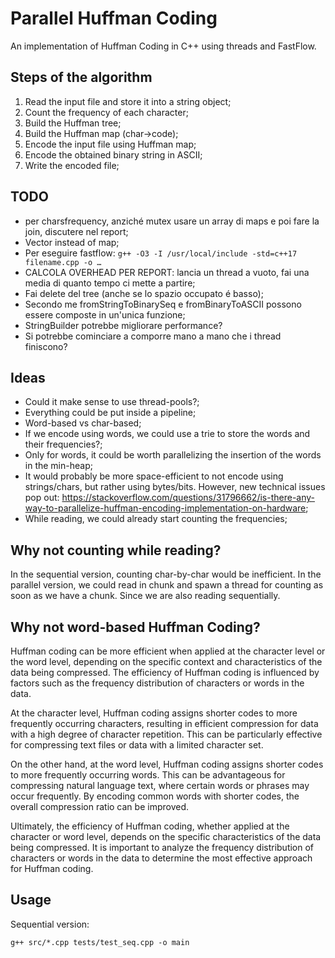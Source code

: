 # Parallel Huffman Coding
An implementation of Huffman Coding in C++ using threads and FastFlow.

## Steps of the algorithm
1. Read the input file and store it into a string object;
2. Count the frequency of each character;
3. Build the Huffman tree;
4. Build the Huffman map (char->code);
5. Encode the input file using Huffman map;
6. Encode the obtained binary string in ASCII;
7. Write the encoded file;

## TODO
- per charsfrequency, anziché mutex usare un array di maps e poi fare la join, discutere nel report;
- Vector instead of map;
- Per eseguire fastflow: `g++ -O3 -I /usr/local/include -std=c++17 filename.cpp -o …`
- CALCOLA OVERHEAD PER REPORT: lancia un thread a vuoto, fai una media di quanto tempo ci mette a partire;
- Fai delete del tree (anche se lo spazio occupato é basso);
- Secondo me fromStringToBinarySeq e fromBinaryToASCII possono essere composte in un'unica funzione;
- StringBuilder potrebbe migliorare performance?
- Si potrebbe cominciare a comporre mano a mano che i thread finiscono?

## Ideas
- Could it make sense to use thread-pools?;
- Everything could be put inside a pipeline;
- Word-based vs char-based;
- If we encode using words, we could use a trie to store the words and their frequencies?;
- Only for words, it could be worth parallelizing the insertion of the words in the min-heap;
- It would probably be more space-efficient to not encode using strings/chars, but rather using bytes/bits. However, new technical issues pop out: https://stackoverflow.com/questions/31796662/is-there-any-way-to-parallelize-huffman-encoding-implementation-on-hardware;
- While reading, we could already start counting the frequencies;

## Why not counting while reading?
In the sequential version, counting char-by-char would be inefficient.
In the parallel version, we could read in chunk and spawn a thread for counting as soon as we have a chunk. Since we are also reading sequentially.

## Why not word-based Huffman Coding?
Huffman coding can be more efficient when applied at the character level or the word level, depending on the specific context and characteristics of the data being compressed. The efficiency of Huffman coding is influenced by factors such as the frequency distribution of characters or words in the data.

At the character level, Huffman coding assigns shorter codes to more frequently occurring characters, resulting in efficient compression for data with a high degree of character repetition. This can be particularly effective for compressing text files or data with a limited character set.

On the other hand, at the word level, Huffman coding assigns shorter codes to more frequently occurring words. This can be advantageous for compressing natural language text, where certain words or phrases may occur frequently. By encoding common words with shorter codes, the overall compression ratio can be improved.

Ultimately, the efficiency of Huffman coding, whether applied at the character or word level, depends on the specific characteristics of the data being compressed. It is important to analyze the frequency distribution of characters or words in the data to determine the most effective approach for Huffman coding.

## Usage

Sequential version:
```
g++ src/*.cpp tests/test_seq.cpp -o main
```